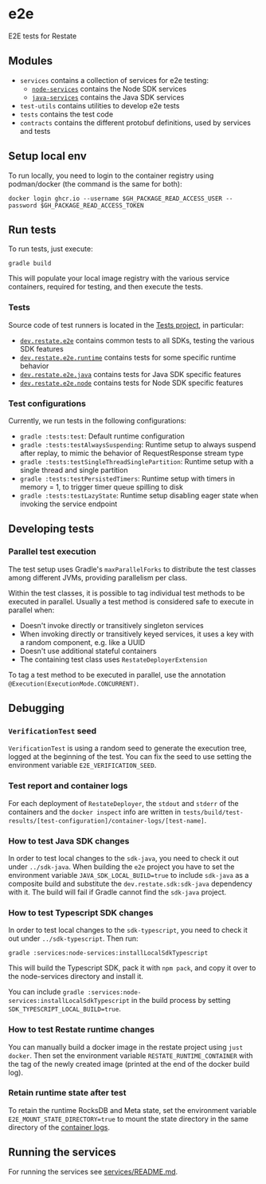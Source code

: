 # e2e
E2E tests for Restate

## Modules

* `services` contains a collection of services for e2e testing:
  * [`node-services`](services/node-services) contains the Node SDK services
  * [`java-services`](services/java-services) contains the Java SDK services
* `test-utils` contains utilities to develop e2e tests
* `tests` contains the test code
* `contracts` contains the different protobuf definitions, used by services and tests

## Setup local env

To run locally, you need to login to the container registry using podman/docker (the command is the same for both):

```shell
docker login ghcr.io --username $GH_PACKAGE_READ_ACCESS_USER --password $GH_PACKAGE_READ_ACCESS_TOKEN
```

## Run tests

To run tests, just execute:

```shell
gradle build
```

This will populate your local image registry with the various service containers, required for testing, and then execute the tests.

### Tests

Source code of test runners is located in the [Tests project](tests), in particular:

* [`dev.restate.e2e`](tests/src/test/kotlin/dev/restate/e2e) contains common tests to all SDKs, testing the various SDK features
* [`dev.restate.e2e.runtime`](tests/src/test/kotlin/dev/restate/e2e/runtime) contains tests for some specific runtime behavior
* [`dev.restate.e2e.java`](tests/src/test/kotlin/dev/restate/e2e/java) contains tests for Java SDK specific features
* [`dev.restate.e2e.node`](tests/src/test/kotlin/dev/restate/e2e/node) contains tests for Node SDK specific features

### Test configurations

Currently, we run tests in the following configurations:

* `gradle :tests:test`: Default runtime configuration
* `gradle :tests:testAlwaysSuspending`: Runtime setup to always suspend after replay, to mimic the behavior of RequestResponse stream type
* `gradle :tests:testSingleThreadSinglePartition`: Runtime setup with a single thread and single partition
* `gradle :tests:testPersistedTimers`: Runtime setup with timers in memory = 1, to trigger timer queue spilling to disk
* `gradle :tests:testLazyState`: Runtime setup disabling eager state when invoking the service endpoint

## Developing tests

### Parallel test execution

The test setup uses Gradle's `maxParallelForks` to distribute the test classes among different JVMs, providing parallelism per class.

Within the test classes, it is possible to tag individual test methods to be executed in parallel.
Usually a test method is considered safe to execute in parallel when:

* Doesn't invoke directly or transitively singleton services
* When invoking directly or transitively keyed services, it uses a key with a random component, e.g. like a UUID
* Doesn't use additional stateful containers
* The containing test class uses `RestateDeployerExtension`

To tag a test method to be executed in parallel, use the annotation `@Execution(ExecutionMode.CONCURRENT)`.

## Debugging

### `VerificationTest` seed

`VerificationTest` is using a random seed to generate the execution tree, logged at the beginning of the test. 
You can fix the seed to use setting the environment variable `E2E_VERIFICATION_SEED`.

### Test report and container logs

For each deployment of `RestateDeployer`, the `stdout` and `stderr` of the containers and the `docker inspect` info are written in `tests/build/test-results/[test-configuration]/container-logs/[test-name]`.

### How to test Java SDK changes

In order to test local changes to the `sdk-java`, you need to check it out under `../sdk-java`.
When building the `e2e` project you have to set the environment variable `JAVA_SDK_LOCAL_BUILD=true` 
to include `sdk-java` as a composite build and substitute the `dev.restate.sdk:sdk-java` dependency with it.
The build will fail if Gradle cannot find the `sdk-java` project.

### How to test Typescript SDK changes

In order to test local changes to the `sdk-typescript`, you need to check it out under `../sdk-typescript`.
Then run:

```shell
gradle :services:node-services:installLocalSdkTypescript 
```

This will build the Typescript SDK, pack it with `npm pack`, and copy it over to the node-services directory and install it.

You can include `gradle :services:node-services:installLocalSdkTypescript` in the build process by setting `SDK_TYPESCRIPT_LOCAL_BUILD=true`.

### How to test Restate runtime changes

You can manually build a docker image in the restate project using `just docker`. Then set the environment variable `RESTATE_RUNTIME_CONTAINER` with the tag of the newly created image (printed at the end of the docker build log).

### Retain runtime state after test

To retain the runtime RocksDB and Meta state, set the environment variable `E2E_MOUNT_STATE_DIRECTORY=true` to mount the state directory in the same directory of the [container logs](#test-report-and-container-logs).

## Running the services

For running the services see [services/README.md](services/README.md).
